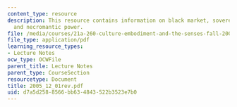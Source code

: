 ```yaml
---
content_type: resource
description: This resource contains information on black market, sovereign sphere,
  and necromantic power.
file: /media/courses/21a-260-culture-embodiment-and-the-senses-fall-2005/d7a5d2588566bb634843522b3523e7b0_2005_12_01rev.pdf
file_type: application/pdf
learning_resource_types:
- Lecture Notes
ocw_type: OCWFile
parent_title: Lecture Notes
parent_type: CourseSection
resourcetype: Document
title: 2005_12_01rev.pdf
uid: d7a5d258-8566-bb63-4843-522b3523e7b0
---
```


